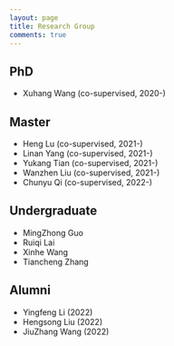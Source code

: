 ```yaml
---
layout: page
title: Research Group
comments: true
---
```


## PhD
* Xuhang Wang (co-supervised, 2020-)

## Master
* Heng Lu (co-supervised, 2021-)
* Linan Yang (co-supervised, 2021-)
* Yukang Tian (co-supervised, 2021-)
* Wanzhen Liu (co-supervised, 2021-)
* Chunyu Qi (co-supervised, 2022-)

## Undergraduate
* MingZhong Guo
* Ruiqi Lai
* Xinhe Wang
* Tiancheng Zhang

## Alumni
* Yingfeng Li (2022)
* Hengsong Liu (2022)
* JiuZhang Wang (2022)